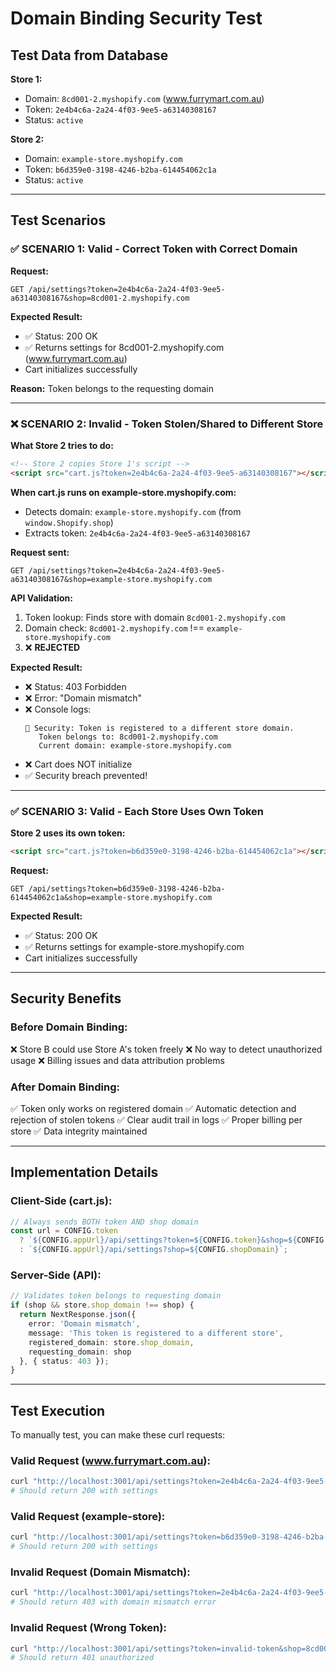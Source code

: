# Domain Binding Security Test

## Test Data from Database

**Store 1:**
- Domain: `8cd001-2.myshopify.com` (www.furrymart.com.au)
- Token: `2e4b4c6a-2a24-4f03-9ee5-a63140308167`
- Status: `active`

**Store 2:**
- Domain: `example-store.myshopify.com`
- Token: `b6d359e0-3198-4246-b2ba-614454062c1a`
- Status: `active`

---

## Test Scenarios

### ✅ SCENARIO 1: Valid - Correct Token with Correct Domain
**Request:**
```
GET /api/settings?token=2e4b4c6a-2a24-4f03-9ee5-a63140308167&shop=8cd001-2.myshopify.com
```

**Expected Result:**
- ✅ Status: 200 OK
- ✅ Returns settings for 8cd001-2.myshopify.com (www.furrymart.com.au)
- Cart initializes successfully

**Reason:** Token belongs to the requesting domain

---

### ❌ SCENARIO 2: Invalid - Token Stolen/Shared to Different Store
**What Store 2 tries to do:**
```html
<!-- Store 2 copies Store 1's script -->
<script src="cart.js?token=2e4b4c6a-2a24-4f03-9ee5-a63140308167"></script>
```

**When cart.js runs on example-store.myshopify.com:**
- Detects domain: `example-store.myshopify.com` (from `window.Shopify.shop`)
- Extracts token: `2e4b4c6a-2a24-4f03-9ee5-a63140308167`

**Request sent:**
```
GET /api/settings?token=2e4b4c6a-2a24-4f03-9ee5-a63140308167&shop=example-store.myshopify.com
```

**API Validation:**
1. Token lookup: Finds store with domain `8cd001-2.myshopify.com`
2. Domain check: `8cd001-2.myshopify.com` !== `example-store.myshopify.com`
3. ❌ **REJECTED**

**Expected Result:**
- ❌ Status: 403 Forbidden
- ❌ Error: "Domain mismatch"
- ❌ Console logs:
  ```
  🚫 Security: Token is registered to a different store domain.
     Token belongs to: 8cd001-2.myshopify.com
     Current domain: example-store.myshopify.com
  ```
- ❌ Cart does NOT initialize
- ✅ Security breach prevented!

---

### ✅ SCENARIO 3: Valid - Each Store Uses Own Token
**Store 2 uses its own token:**
```html
<script src="cart.js?token=b6d359e0-3198-4246-b2ba-614454062c1a"></script>
```

**Request:**
```
GET /api/settings?token=b6d359e0-3198-4246-b2ba-614454062c1a&shop=example-store.myshopify.com
```

**Expected Result:**
- ✅ Status: 200 OK
- ✅ Returns settings for example-store.myshopify.com
- Cart initializes successfully

---

## Security Benefits

### Before Domain Binding:
❌ Store B could use Store A's token freely
❌ No way to detect unauthorized usage
❌ Billing issues and data attribution problems

### After Domain Binding:
✅ Token only works on registered domain
✅ Automatic detection and rejection of stolen tokens
✅ Clear audit trail in logs
✅ Proper billing per store
✅ Data integrity maintained

---

## Implementation Details

### Client-Side (cart.js):
```javascript
// Always sends BOTH token AND shop domain
const url = CONFIG.token 
  ? `${CONFIG.appUrl}/api/settings?token=${CONFIG.token}&shop=${CONFIG.shopDomain}`
  : `${CONFIG.appUrl}/api/settings?shop=${CONFIG.shopDomain}`;
```

### Server-Side (API):
```typescript
// Validates token belongs to requesting domain
if (shop && store.shop_domain !== shop) {
  return NextResponse.json({ 
    error: 'Domain mismatch',
    message: 'This token is registered to a different store',
    registered_domain: store.shop_domain,
    requesting_domain: shop
  }, { status: 403 });
}
```

---

## Test Execution

To manually test, you can make these curl requests:

### Valid Request (www.furrymart.com.au):
```bash
curl "http://localhost:3001/api/settings?token=2e4b4c6a-2a24-4f03-9ee5-a63140308167&shop=8cd001-2.myshopify.com"
# Should return 200 with settings
```

### Valid Request (example-store):
```bash
curl "http://localhost:3001/api/settings?token=b6d359e0-3198-4246-b2ba-614454062c1a&shop=example-store.myshopify.com"
# Should return 200 with settings
```

### Invalid Request (Domain Mismatch):
```bash
curl "http://localhost:3001/api/settings?token=2e4b4c6a-2a24-4f03-9ee5-a63140308167&shop=example-store.myshopify.com"
# Should return 403 with domain mismatch error
```

### Invalid Request (Wrong Token):
```bash
curl "http://localhost:3001/api/settings?token=invalid-token&shop=8cd001-2.myshopify.com"
# Should return 401 unauthorized
```

